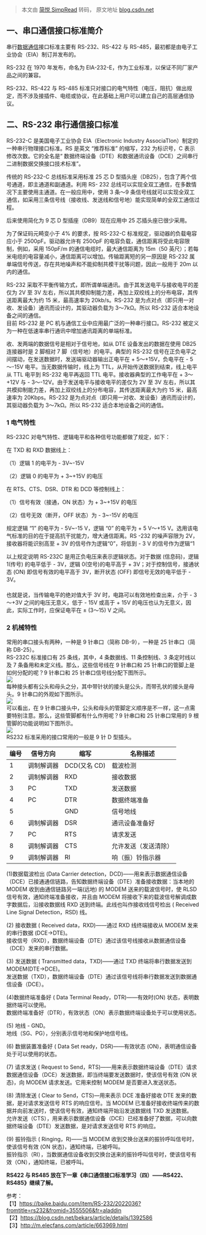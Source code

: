 > 本文由 [简悦 SimpRead](http://ksria.com/simpread/) 转码， 原文地址 [blog.csdn.net](https://blog.csdn.net/sym_robot/article/details/114500229)

一、串口通信接口标准简介
------------

串行[数据通信](https://so.csdn.net/so/search?q=%E6%95%B0%E6%8D%AE%E9%80%9A%E4%BF%A1&spm=1001.2101.3001.7020)接口标准主要有 RS-232、RS-422 与 RS-485，最初都是由电子工业协会（EIA）制订并发布的。

RS-232 在 1970 年发布，命名为 EIA-232-E，作为工业标准，以保证不同厂家产品之间的兼容。

RS-232、RS-422 与 RS-485 标准只对接口的电气特性（电压，阻抗）做出规定，而不涉及接插件、电缆或协议，在此基础上用户可以建立自己的高层通信协议。

二、RS-232 串行通信接口标准
-----------------

RS-232-C 是美国电子工业协会 EIA（Electronic Industry AssociaTIon）制定的一种串行物理接口标准。RS 是英文 “推荐标准” 的缩写，232 为标识号，C 表示修改次数。它的全名是“ 数据终端设备（DTE）和数据通讯设备（DCE）之间串行二进制数据交换接口技术标准”。

传统的 RS-232-C 总线标准采用标准 25 芯 D 型插头座（DB25），包含了两个信号通道，即主通道和副通道。利用 RS- 232 总线可以实现全双工通信，在多数情况下主要使用主通道。在一般应用中，使用 3 条～9 条信号线就可以实现全双工通信，如采用三条信号线（接收线、发送线和信号地）能实现简单的全双工通信过程。

后来使用简化为 9 芯 D 型插座（DB9）现在应用中 25 芯插头座已很少采用。

为了保证码元畸变小于 4% 的要求，按 RS-232-C 标准规定，驱动器的负载电容应小于 2500pF。驱动器允许有 2500pF 的电容负载，通信距离将受此电容限制，例如，采用 150pF/m 的通信电缆时，最大通信距离为 15m（50 英尺）；若每米电缆的电容量减小，通信距离可以增加。传输距离短的另一原因是 RS-232 属单端信号传送，存在共地噪声和不能抑制共模干扰等问题，因此一般用于 20m 以内的通信。

RS-232 采取不平衡传输方式，即所谓单端通讯。由于其发送电平与接收电平的差仅为 2V 至 3V 左右，所以其共模抑制能力差，再加上双绞线上的分布电容，其传送距离最大为约 15 米，最高速率为 20kb/s。RS-232 是为点对点（即只用一对收、发设备）通讯而设计的，其驱动器负载为 3～7kΩ。所以 RS-232 适合本地设备之间的通信。  
目前 RS-232 是 PC 机与通信工业中应用最广泛的一种串行接口。RS-232 被定义为一种在低速率串行通讯中增加通讯距离的单端标准。

收、发两端的数据信号是相对于信号地，如从 DTE 设备发出的数据在使用 DB25 连接器时是 2 脚相对 7 脚（信号地）的电平。典型的 RS-232 信号在正负电平之间摆动，在发送数据时，发送端驱动器输出正电平在 + 5～+15V，负电平在 - 5～-15V 电平。当无数据传输时，线上为 TTL，从开始传送数据到结束，线上电平从 TTL 电平到 RS-232 电平再返回 TTL 电平。接收器典型的工作电平在 + 3～+12V 与 - 3～-12V。由于发送电平与接收电平的差仅为 2V 至 3V 左右，所以其共模抑制能力差，再加上双绞线上的分布电容，其传送距离最大为约 15 米，最高速率为 20Kbps。RS-232 是为点对点（即只用一对收、发设备）通讯而设计的，其驱动器负载为 3～7kΩ。所以 RS-232 适合本地设备之间的通信。

### 1 电气特性

RS-232C 对电气特性、逻辑电平和各种信号功能都做了规定，如下：

在 TXD 和 RXD 数据线上：

（1）逻辑 1 的电平为 - 3V~-15V

（2）逻辑 0 的电平为 + 3~+15V 的电压

在 RTS、CTS、DSR、DTR 和 DCD 等控制线上：

（1）信号有效（接通，ON 状态）为 + 3~+15V 的电压

（2）信号无效（断开，OFF 状态）为 - 3~-15V 的电压

规定逻辑 “1” 的电平为 - 5V~-15 V，逻辑 “0” 的电平为 + 5 V～+15 V。选用该电气标准的目的在于提高抗干扰能力，增大通信距离。RS -232 的噪声容限为 2V，接收器将能识别高至 + 3V 的信号作为逻辑“0”，将低到 - 3 V 的信号作为逻辑“1

以上规定说明 RS-232C 是用正负电压来表示逻辑状态。对于数据 (信息码)，逻辑 1(传号) 的电平低于 - 3V，逻辑 0(空号)的电平高于 + 3V；对于控制信号，接通状态 (ON) 即信号有效的电平高于 3V，断开状态 (OFF) 即信号无效的电平低于 - 3V。  
　  
也就是说，当传输电平的绝对值大于 3V 时，电路可以有效地检查出来，介于 - 3～+3V 之间的电压无意义，低于 - 15V 或高于 + 15V 的电压也认为无意义，因此，实际工作时，应保证电平在 ± (3～15) V 之间。

### 2 机械特性

常用的串口接头有两种，一种是 9 针串口（简称 DB-9），一种是 25 针串口（简称 DB-25）。  
RS-232C 标准接口有 25 条线，其中，4 条数据线、11 条控制线、3 条定时线以及 7 条备用和未定义线。那么，这些信号线在 9 针串口和 25 针串口的管脚上是如何分配的呢？9 针串口和 25 针串口信号线分配下图所示。  
![](https://i-blog.csdnimg.cn/blog_migrate/68beb1cfdefc9ddd536bb9e36d3ec0ab.png)  
每种接头都有公头和母头之分，其中带针状的接头是公头，而带孔状的接头是母头。9 针串口的外观如下图所示。  
![](https://i-blog.csdnimg.cn/blog_migrate/8f31d2afbc255bc620bbd8c643ce4c7f.png)  
可以看出，在 9 针串口接头中，公头和母头的管脚定义顺序是不一样，这一点需要特别注意。那么，这些管脚都有什么作用呢？9 针串口和 25 针串口常用的 9 根管脚的功能说明如下图所示。  
![](https://i-blog.csdnimg.cn/blog_migrate/39c98bdd1deddb9f03527d090a235de1.png)  
RS232 标准采用的接口常用的一般是 9 针 D 型插头。

<table><thead><tr><th>编号</th><th>信号方向</th><th>缩写</th><th>名称描述</th></tr></thead><tbody><tr><td>1</td><td>调制解调器</td><td>DCD(又名 CD)</td><td>载波检测</td></tr><tr><td>2</td><td>调制解调器</td><td>RXD</td><td>接收数据</td></tr><tr><td>3</td><td>PC</td><td>TXD</td><td>发送数据</td></tr><tr><td>4</td><td>PC</td><td>DTR</td><td>数据终端准备</td></tr><tr><td>5</td><td></td><td>GND</td><td>信号地线</td></tr><tr><td>6</td><td>调制解调器</td><td>DSR</td><td>通讯设备准备好</td></tr><tr><td>7</td><td>PC</td><td>RTS</td><td>请求发送</td></tr><tr><td>8</td><td>调制解调器</td><td>CTS</td><td>允许发送（发送清除）</td></tr><tr><td>9</td><td>调制解调器</td><td>RI</td><td>响（振）铃指示器</td></tr></tbody></table>

(1)数据载波检出 (Data Carrier detection，DCD)——用来表示数据通信设备（DCE）已接通通信链路，告知数据终端设备（DTE）准备接收数据：当本地的 MODEM 收到由通信链路另一端(远地) 的 MODEM 送来的载波信号时，使 RLSD 信号有效，通知终端准备接收，并且由 MODEM 将接收下来的载波信号解调成数字数据后，沿接收数据线 RXD 送到终端。此线也叫作接收线信号检出 ( Received Line Signal Detection，RSD) 线。

(2) 接收数据 ( Received data，RXD)——通过 RXD 线终端接收从 MODEM 发来的串行数据 (DCE→DTE)。  
接收信号（RXD），数据终端设备（DTE）通过该信号线接收从数据通信设备（DCE）发来的串行数据。

(3) 发送数据 ( Transmitted data，TXD)——通过 TXD 终端将串行数据发送到 MODEM(DTE→DCE)。  
发送数据（TXD），数据终端设备（DTE）通过该信号线将串行数据发送到数据通信设备（DCE）。

(4)数据终端准备好 ( Data Terminal Ready，DTR)——有效时(ON) 状态，表明数据终端可以使用。  
数据终端准备好（DTR），有效状态（ON）表示数据终端设备处于可以使用状态。

(5) 地线 - GND。  
地线（SG、PG），分别表示信号地和保护地信号线。

(6) 数据装置准备好 ( Data Set ready，DSR)——有效状态 (ON)，表明通信设备处于可以使用的状态。

(7) 请求发送 ( Request to Send，RTS)——用来表示数据终端设备（DTE）请求数据通信设备（DCE）发送数据，即当终端要发送数据时，使该信号有效 (ON 状态)，向 MODEM 请求发送。它用来控制 MODEM 是否要进入发送状态。

(8) 清除发送 ( Clear to Send，CTS)―用来表示 DCE 准备好接收 DTE 发来的数据，是对请求发送信号 RTS 的响应信号。当 MODEM 已准备好接收终端传来的数据并向前发送时，使该信号有效，通知终端开始沿发送数据线 TXD 发送数据。  
允许发送（CTS），用来表示数据通信设备（DCE）已经准备好了数据，可以向数据终端设备（DTE）发送数据，是对请求发送信号 RTS 的响应。

(9) 振铃指示 ( Ringing，R)——当 MODEM 收到交换台送来的振铃呼叫信号时，使该信号有效 (ON 状态)，通知终端，已被呼叫。  
振铃指示（RI），当数据通信设备收到交换台送来的振铃呼叫信号时，使该信号有效（ON），通知终端，已被呼叫。

**RS422 与 RS485 放在下一章《串口通信接口标准学习（四）——RS422、RS485》继续了解。**

参考：  
【1】https://baike.baidu.com/item/RS-232/2022036?fromtitle=rs232&fromid=3555506&fr=aladdin  
【2】https://blog.csdn.net/bekars/article/details/1392586  
【3】http://m.elecfans.com/article/663969.html